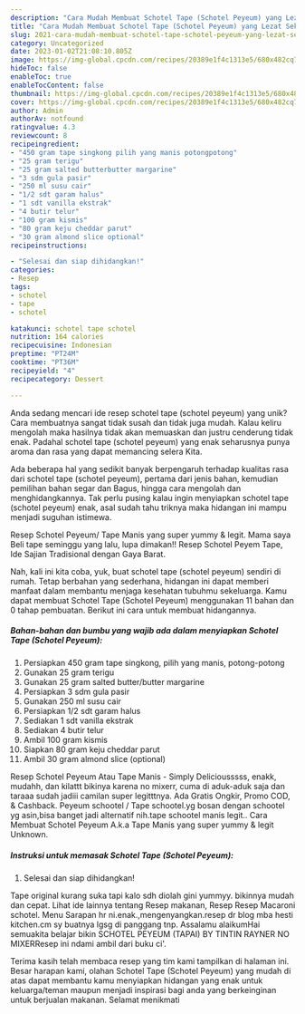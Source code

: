 ```yaml
---
description: "Cara Mudah Membuat Schotel Tape (Schotel Peyeum) yang Lezat Sekali"
title: "Cara Mudah Membuat Schotel Tape (Schotel Peyeum) yang Lezat Sekali"
slug: 2021-cara-mudah-membuat-schotel-tape-schotel-peyeum-yang-lezat-sekali
category: Uncategorized
date: 2023-01-02T21:08:10.805Z
image: https://img-global.cpcdn.com/recipes/20389e1f4c1313e5/680x482cq70/schotel-tape-schotel-peyeum-foto-resep-utama.jpg
hideToc: false
enableToc: true
enableTocContent: false
thumbnail: https://img-global.cpcdn.com/recipes/20389e1f4c1313e5/680x482cq70/schotel-tape-schotel-peyeum-foto-resep-utama.jpg
cover: https://img-global.cpcdn.com/recipes/20389e1f4c1313e5/680x482cq70/schotel-tape-schotel-peyeum-foto-resep-utama.jpg
author: Admin
authorAv: notfound
ratingvalue: 4.3
reviewcount: 8
recipeingredient:
- "450 gram tape singkong pilih yang manis potongpotong"
- "25 gram terigu"
- "25 gram salted butterbutter margarine"
- "3 sdm gula pasir"
- "250 ml susu cair"
- "1/2 sdt garam halus"
- "1 sdt vanilla ekstrak"
- "4 butir telur"
- "100 gram kismis"
- "80 gram keju cheddar parut"
- "30 gram almond slice optional"
recipeinstructions:

- "Selesai dan siap dihidangkan!"
categories:
- Resep
tags:
- schotel
- tape
- schotel

katakunci: schotel tape schotel 
nutrition: 164 calories
recipecuisine: Indonesian
preptime: "PT24M"
cooktime: "PT36M"
recipeyield: "4"
recipecategory: Dessert

---
```





Anda sedang mencari ide resep schotel tape (schotel peyeum) yang unik? Cara membuatnya sangat tidak susah dan tidak juga mudah. Kalau keliru mengolah maka hasilnya tidak akan memuaskan dan justru cenderung tidak enak. Padahal schotel tape (schotel peyeum) yang enak seharusnya punya aroma dan rasa yang dapat memancing selera Kita.





Ada beberapa hal yang sedikit banyak berpengaruh terhadap kualitas rasa dari schotel tape (schotel peyeum), pertama dari jenis bahan, kemudian pemilihan bahan segar dan Bagus, hingga cara mengolah dan menghidangkannya. Tak perlu pusing kalau ingin menyiapkan schotel tape (schotel peyeum) enak,      asal sudah tahu triknya maka hidangan ini mampu menjadi suguhan istimewa.














Resep Schotel Peyeum/ Tape Manis yang super yummy &amp; legit. Mama saya Beli tape seminggu yang lalu, lupa dimakan!! Resep Schotel Peyem Tape, Ide Sajian Tradisional dengan Gaya Barat.






Nah, kali ini kita coba, yuk, buat schotel tape (schotel peyeum) sendiri di rumah. Tetap berbahan yang sederhana, hidangan ini dapat memberi manfaat dalam membantu menjaga kesehatan tubuhmu sekeluarga. Kamu dapat membuat Schotel Tape (Schotel Peyeum) menggunakan 11 bahan dan 0 tahap pembuatan. Berikut ini cara untuk membuat hidangannya.

<!--inarticleads1-->

##### Bahan-bahan dan bumbu yang wajib ada dalam menyiapkan Schotel Tape (Schotel Peyeum):

1. Persiapkan 450 gram tape singkong, pilih yang manis, potong-potong
1. Gunakan 25 gram terigu
1. Gunakan 25 gram salted butter/butter margarine
1. Persiapkan 3 sdm gula pasir
1. Gunakan 250 ml susu cair
1. Persiapkan 1/2 sdt garam halus
1. Sediakan 1 sdt vanilla ekstrak
1. Sediakan 4 butir telur
1. Ambil 100 gram kismis
1. Siapkan 80 gram keju cheddar parut
1. Ambil 30 gram almond slice (optional)


Resep Schotel Peyeum Atau Tape Manis - Simply Deliciousssss, enakk, mudahh, dan kilattt bikinya karena no mixerr, cuma di aduk-aduk saja dan taraaa sudah jadiii camilan super legitttnya. Ada Gratis Ongkir, Promo COD, &amp; Cashback. Peyeum schootel / Tape schootel.yg bosan dengan schootel yg asin,bisa banget jadi alternatif nih.tape schootel manis legit.. Cara Membuat Schotel Peyeum A.k.a Tape Manis yang super yummy &amp; legit Unknown. 

<!--inarticleads2-->

##### Instruksi untuk memasak Schotel Tape (Schotel Peyeum):


1. Selesai dan siap dihidangkan!

Tape original kurang suka tapi kalo sdh diolah gini yummyy. bikinnya mudah dan cepat. Lihat ide lainnya tentang Resep makanan, Resep Resep Macaroni schotel. Menu Sarapan hr ni.enak.,mengenyangkan.resep dr blog mba hesti kitchen.cm sy buatnya lgsg di panggang tnp. Assalamu alaikumHai semuakita belajar bikin SCHOTEL PEYEUM (TAPAI) BY TINTIN RAYNER NO MIXERResep ini ndami ambil dari buku ci&#39;. 

Terima kasih telah membaca resep yang tim kami tampilkan di halaman ini. Besar harapan kami, olahan Schotel Tape (Schotel Peyeum) yang mudah di atas dapat membantu kamu menyiapkan hidangan yang enak untuk keluarga/teman maupun menjadi inspirasi bagi anda yang berkeinginan untuk berjualan makanan. Selamat menikmati
